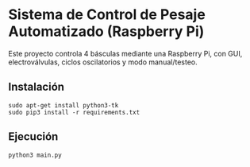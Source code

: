# Sistema de Control de Pesaje Automatizado (Raspberry Pi)

Este proyecto controla 4 básculas mediante una Raspberry Pi, con GUI, electroválvulas, ciclos oscilatorios y modo manual/testeo.

## Instalación
```
sudo apt-get install python3-tk
sudo pip3 install -r requirements.txt
```

## Ejecución
```
python3 main.py
```
